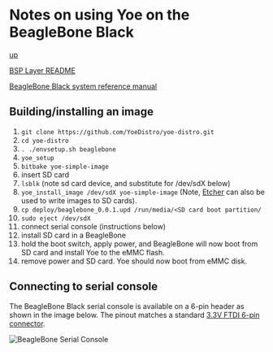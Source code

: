 # Notes on using Yoe on the BeagleBone Black

[up](README.md)

[BSP Layer README](https://github.com/YoeDistro/meta-ti/blob/master/README)

[BeagleBone Black system reference manual](https://github.com/beagleboard/beaglebone-black/wiki/System-Reference-Manual)

## Building/installing an image

1. `git clone https://github.com/YoeDistro/yoe-distro.git`
1. `cd yoe-distro`
1. `. ./envsetup.sh beaglebone`
1. `yoe_setup`
1. `bitbake yoe-simple-image`
1. insert SD card
1. `lsblk` (note sd card device, and substitute for /dev/sdX below)
1. `yoe_install_image /dev/sdX yoe-simple-image` (Note,
   [Etcher](https://www.balena.io/etcher/) can also be used to write images to
   SD cards).
1. `cp deploy/beaglebone_0.0.1.upd /run/media/<SD card boot partition/`
1. `sudo eject /dev/sdX`
1. connect serial console (instructions below)
1. install SD card in a BeagleBone
1. hold the boot switch, apply power, and BeagleBone will now boot from SD card
   and install Yoe to the eMMC flash.
1. remove power and SD card. Yoe should now boot from eMMC disk.

## Connecting to serial console

The BeagleBone Black serial console is available on a 6-pin header as shown in
the image below. The pinout matches a standard
[3.3V FTDI 6-pin connector](https://www.ftdichip.com/Support/Documents/DataSheets/Cables/DS_TTL-232R_CABLES.pdf).

![BeagleBone Serial Console](beagleboneblack.jpg)
